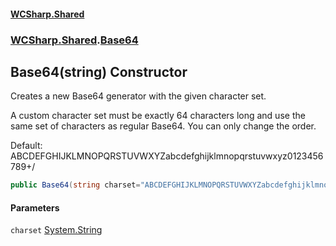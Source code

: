 #### [WCSharp.Shared](index.md 'index')
### [WCSharp.Shared](WCSharp.Shared.md 'WCSharp.Shared').[Base64](WCSharp.Shared.Base64.md 'WCSharp.Shared.Base64')

## Base64(string) Constructor

Creates a new Base64 generator with the given character set.  
  
A custom character set must be exactly 64 characters long and use the same set of characters as regular Base64. You can only change the order.  
  
Default: ABCDEFGHIJKLMNOPQRSTUVWXYZabcdefghijklmnopqrstuvwxyz0123456789+/

```csharp
public Base64(string charset="ABCDEFGHIJKLMNOPQRSTUVWXYZabcdefghijklmnopqrstuvwxyz0123456789+/");
```
#### Parameters

<a name='WCSharp.Shared.Base64.Base64(string).charset'></a>

`charset` [System.String](https://docs.microsoft.com/en-us/dotnet/api/System.String 'System.String')